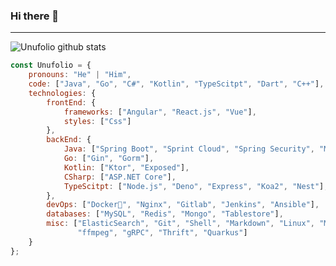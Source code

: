 ### Hi there 👋

---
![Unufolio github stats](https://github-readme-stats.vercel.app/api?username=unufolio&hide=["issues"]&show_icons=true)

```javascript
const Unufolio = {
    pronouns: "He" | "Him",
    code: ["Java", "Go", "C#", "Kotlin", "TypeScitpt", "Dart", "C++"],
    technologies: {
        frontEnd: {
            frameworks: ["Angular", "React.js", "Vue"],
            styles: ["Css"]
        },
        backEnd: {
            Java: ["Spring Boot", "Sprint Cloud", "Spring Security", "Mybatis", "JPA", "Netty"],
            Go: ["Gin", "Gorm"],
            Kotlin: ["Ktor", "Exposed"],
            CSharp: ["ASP.NET Core"],
            TypeScitpt: ["Node.js", "Deno", "Express", "Koa2", "Nest"],
        },
        devOps: ["Docker🐳", "Nginx", "Gitlab", "Jenkins", "Ansible"],
        databases: ["MySQL", "Redis", "Mongo", "Tablestore"],
        misc: ["ElasticSearch", "Git", "Shell", "Markdown", "Linux", "MacOS", "Maven", "Gradle",
               "ffmpeg", "gRPC", "Thrift", "Quarkus"]
    }
};
```


